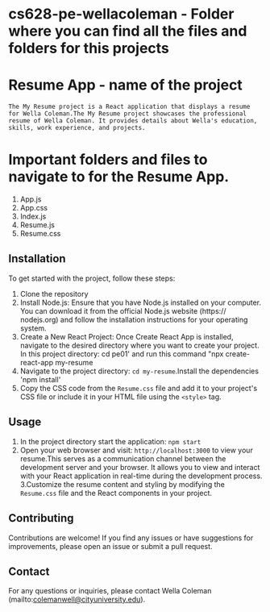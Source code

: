 # cs628-pe-wellacoleman - Folder where you can find all the files and folders for this projects

# Resume App - name of the project
    The My Resume project is a React application that displays a resume for Wella Coleman.The My Resume project showcases the professional resume of Wella Coleman. It provides details about Wella's education, skills, work experience, and projects.

# Important folders and files to navigate to for the Resume App.
1. App.js
2. App.css
3. Index.js
4. Resume.js
6. Resume.css

## Installation
To get started with the project, follow these steps:
1. Clone the repository 
3. Install Node.js: Ensure that you have Node.js installed on your computer. You can download it from the official Node.js website (https://      nodejs.org) and follow the installation instructions for your operating system.
3. Create a New React Project: Once Create React App is installed, navigate to the desired directory where you want to create your project. In this project directory: cd pe01' and run this command "npx create-react-app my-resume 
4. Navigate to the project directory: `cd my-resume`.Install the dependencies 'npm install'
5. Copy the CSS code from the `Resume.css` file and add it to your project's CSS file or include it in your HTML file using the `<style>` tag.


## Usage
1. In the project directory start the application: `npm start`
2. Open your web browser and visit: `http://localhost:3000` to view your resume.This serves as a communication channel between the development server and your browser. It allows you to view and interact with your React application in real-time during the development process.
3.Customize the resume content and styling by modifying the `Resume.css` file and the React components in your project.

## Contributing
Contributions are welcome! If you find any issues or have suggestions for improvements, please open an issue or submit a pull request.

## Contact
For any questions or inquiries, please contact Wella Coleman (mailto:colemanwell@cityuniversity.edu).

